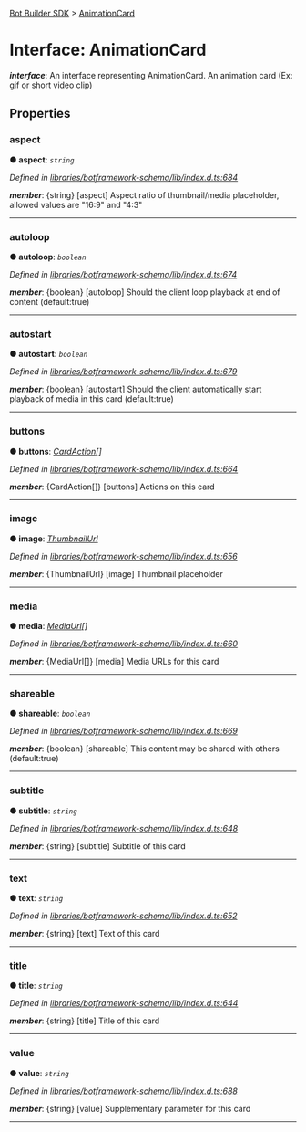 [Bot Builder SDK](../README.md) > [AnimationCard](../interfaces/botbuilder.animationcard.md)



# Interface: AnimationCard

*__interface__*: An interface representing AnimationCard. An animation card (Ex: gif or short video clip)



## Properties
<a id="aspect"></a>

###  aspect

**●  aspect**:  *`string`* 

*Defined in [libraries/botframework-schema/lib/index.d.ts:684](https://github.com/Microsoft/botbuilder-js/blob/99f6a4a/libraries/botframework-schema/lib/index.d.ts#L684)*


*__member__*: {string} [aspect] Aspect ratio of thumbnail/media placeholder, allowed values are "16:9" and "4:3"





___

<a id="autoloop"></a>

###  autoloop

**●  autoloop**:  *`boolean`* 

*Defined in [libraries/botframework-schema/lib/index.d.ts:674](https://github.com/Microsoft/botbuilder-js/blob/99f6a4a/libraries/botframework-schema/lib/index.d.ts#L674)*


*__member__*: {boolean} [autoloop] Should the client loop playback at end of content (default:true)





___

<a id="autostart"></a>

###  autostart

**●  autostart**:  *`boolean`* 

*Defined in [libraries/botframework-schema/lib/index.d.ts:679](https://github.com/Microsoft/botbuilder-js/blob/99f6a4a/libraries/botframework-schema/lib/index.d.ts#L679)*


*__member__*: {boolean} [autostart] Should the client automatically start playback of media in this card (default:true)





___

<a id="buttons"></a>

###  buttons

**●  buttons**:  *[CardAction](botbuilder.cardaction.md)[]* 

*Defined in [libraries/botframework-schema/lib/index.d.ts:664](https://github.com/Microsoft/botbuilder-js/blob/99f6a4a/libraries/botframework-schema/lib/index.d.ts#L664)*


*__member__*: {CardAction[]} [buttons] Actions on this card





___

<a id="image"></a>

###  image

**●  image**:  *[ThumbnailUrl](botbuilder.thumbnailurl.md)* 

*Defined in [libraries/botframework-schema/lib/index.d.ts:656](https://github.com/Microsoft/botbuilder-js/blob/99f6a4a/libraries/botframework-schema/lib/index.d.ts#L656)*


*__member__*: {ThumbnailUrl} [image] Thumbnail placeholder





___

<a id="media"></a>

###  media

**●  media**:  *[MediaUrl](botbuilder.mediaurl.md)[]* 

*Defined in [libraries/botframework-schema/lib/index.d.ts:660](https://github.com/Microsoft/botbuilder-js/blob/99f6a4a/libraries/botframework-schema/lib/index.d.ts#L660)*


*__member__*: {MediaUrl[]} [media] Media URLs for this card





___

<a id="shareable"></a>

###  shareable

**●  shareable**:  *`boolean`* 

*Defined in [libraries/botframework-schema/lib/index.d.ts:669](https://github.com/Microsoft/botbuilder-js/blob/99f6a4a/libraries/botframework-schema/lib/index.d.ts#L669)*


*__member__*: {boolean} [shareable] This content may be shared with others (default:true)





___

<a id="subtitle"></a>

###  subtitle

**●  subtitle**:  *`string`* 

*Defined in [libraries/botframework-schema/lib/index.d.ts:648](https://github.com/Microsoft/botbuilder-js/blob/99f6a4a/libraries/botframework-schema/lib/index.d.ts#L648)*


*__member__*: {string} [subtitle] Subtitle of this card





___

<a id="text"></a>

###  text

**●  text**:  *`string`* 

*Defined in [libraries/botframework-schema/lib/index.d.ts:652](https://github.com/Microsoft/botbuilder-js/blob/99f6a4a/libraries/botframework-schema/lib/index.d.ts#L652)*


*__member__*: {string} [text] Text of this card





___

<a id="title"></a>

###  title

**●  title**:  *`string`* 

*Defined in [libraries/botframework-schema/lib/index.d.ts:644](https://github.com/Microsoft/botbuilder-js/blob/99f6a4a/libraries/botframework-schema/lib/index.d.ts#L644)*


*__member__*: {string} [title] Title of this card





___

<a id="value"></a>

###  value

**●  value**:  *`string`* 

*Defined in [libraries/botframework-schema/lib/index.d.ts:688](https://github.com/Microsoft/botbuilder-js/blob/99f6a4a/libraries/botframework-schema/lib/index.d.ts#L688)*


*__member__*: {string} [value] Supplementary parameter for this card





___


